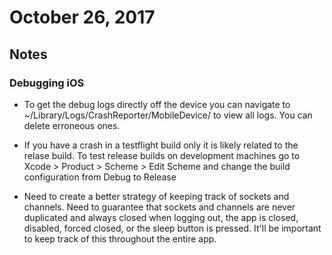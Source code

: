 # October 26, 2017

## Notes

### Debugging iOS

* To get the debug logs directly off the device you can navigate to ~/Library/Logs/CrashReporter/MobileDevice/<Device Name> to view all logs. You can delete erroneous ones.

* If you have a crash in a testflight build only it is likely related to the relase build. To test release builds on development machines go to Xcode > Product > Scheme > Edit Scheme and change the build configuration from Debug to Release

* Need to create a better strategy of keeping track of sockets and channels. Need to guarantee that sockets and channels are never duplicated and always closed when logging out, the app is closed, disabled, forced closed, or the sleep button is pressed. It'll be important to keep track of this throughout the entire app.
